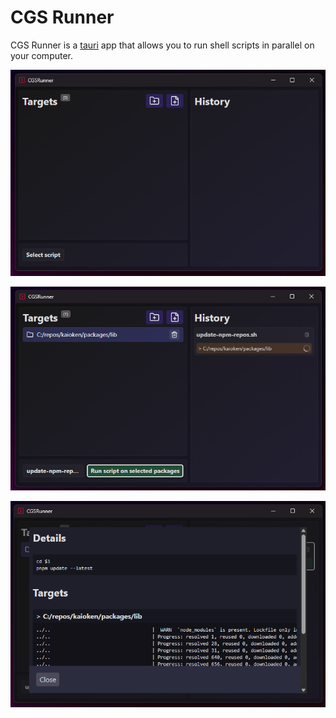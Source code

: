 # CGS Runner

CGS Runner is a [tauri](https://tauri.app) app that allows you to run shell scripts in parallel on your computer.

![CGS Runner](https://github.com/lankymoose/CGSRunner/raw/main/assets/app-initial.png)

![Select multiple targets an a script to run against each](https://github.com/lankymoose/CGSRunner/raw/main/assets/app-running.png)

![Get real-time stdout from each target from a running job, in parallel](https://github.com/lankymoose/CGSRunner/raw/main/assets/app-job-output.png)
